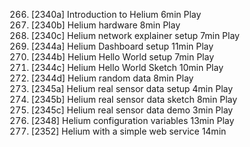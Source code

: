 266. [2340a] Introduction to Helium
     6min
     Play
267. [2340b] Helium hardware
     8min
     Play
268. [2340c] Helium network explainer setup
     7min
     Play
269. [2344a] Helium Dashboard setup
     11min
     Play
270. [2344b] Helium Hello World setup
     7min
     Play
271. [2344c] Helium Hello World Sketch
     10min
     Play
272. [2344d] Helium random data
     8min
     Play
273. [2345a] Helium real sensor data setup
     4min
     Play
274. [2345b] Helium real sensor data sketch
     8min
     Play
275. [2345c] Helium real sensor data demo
     3min
     Play
276. [2348] Helium configuration variables
     13min
     Play
277. [2352] Helium with a simple web service
     14min
